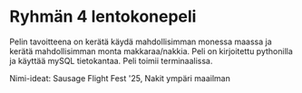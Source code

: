 # Ryhmän 4 lentokonepeli

Pelin tavoitteena on kerätä käydä mahdollisimman monessa maassa ja kerätä mahdollisimman monta makkaraa/nakkia. 
Peli on kirjoitettu pythonilla ja käyttää mySQL tietokantaa. Peli toimii terminaalissa.

Nimi-ideat:
Sausage Flight Fest '25, 
Nakit ympäri maailman
